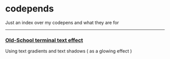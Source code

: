 # codepends
Just an index over my codepens and what they are for

---

### [Old-School terminal text effect](https://codepen.io/JanuZzDk/pen/poYwNNj)
Using text gradients and text shadows ( as a glowing effect )
